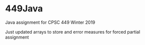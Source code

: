 # 449Java
Java assignment for CPSC 449 Winter 2019

Just updated arrays to store and error measures for forced partial assignment
